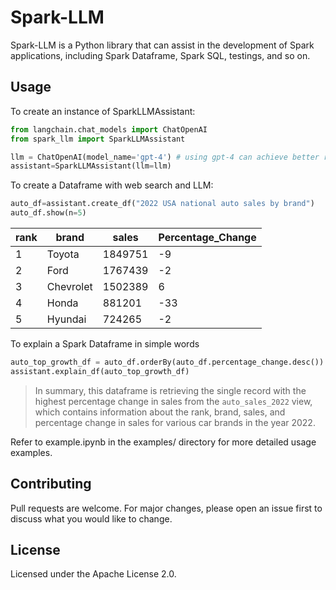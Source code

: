 # Spark-LLM

Spark-LLM is a Python library that can assist in the development of Spark applications, including Spark Dataframe, Spark SQL, testings, and so on.

## Usage
To create an instance of SparkLLMAssistant:
```python
from langchain.chat_models import ChatOpenAI
from spark_llm import SparkLLMAssistant

llm = ChatOpenAI(model_name='gpt-4') # using gpt-4 can achieve better results
assistant=SparkLLMAssistant(llm=llm)
```

To create a Dataframe with web search and LLM:
```python
auto_df=assistant.create_df("2022 USA national auto sales by brand")
auto_df.show(n=5)
```
| rank | brand     | sales   | Percentage_Change |
|------|-----------|---------|-------------------|
| 1    | Toyota    | 1849751 | -9                |
| 2    | Ford      | 1767439 | -2                |
| 3    | Chevrolet | 1502389 | 6                 |
| 4    | Honda     | 881201  | -33               |
| 5    | Hyundai   | 724265  | -2                |

To explain a Spark Dataframe in simple words
```python
auto_top_growth_df = auto_df.orderBy(auto_df.percentage_change.desc()).limit(1)
assistant.explain_df(auto_top_growth_df)
```

> In summary, this dataframe is retrieving the single record with the highest percentage change in sales from the `auto_sales_2022` view, which contains information about the rank, brand, sales, and percentage change in sales for various car brands in the year 2022.

Refer to example.ipynb in the examples/ directory for more detailed usage examples.


## Contributing
Pull requests are welcome. For major changes, please open an issue first to discuss what you would like to change.

## License
Licensed under the Apache License 2.0.
